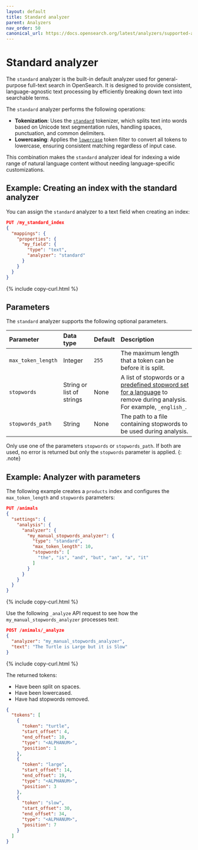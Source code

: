 ```yaml
---
layout: default
title: Standard analyzer
parent: Analyzers
nav_order: 50
canonical_url: https://docs.opensearch.org/latest/analyzers/supported-analyzers/standard/
---
```


# Standard analyzer

The `standard` analyzer is the built-in default analyzer used for general-purpose full-text search in OpenSearch. It is designed to provide consistent, language-agnostic text processing by efficiently breaking down text into searchable terms.

The `standard` analyzer performs the following operations:

- **Tokenization**: Uses the [`standard`]({{site.url}}{{site.baseurl}}/analyzers/tokenizers/standard/) tokenizer, which splits text into words based on Unicode text segmentation rules, handling spaces, punctuation, and common delimiters.
- **Lowercasing**: Applies the [`lowercase`]({{site.url}}{{site.baseurl}}/analyzers/token-filters/lowercase/) token filter to convert all tokens to lowercase, ensuring consistent matching regardless of input case.

This combination makes the `standard` analyzer ideal for indexing a wide range of natural language content without needing language-specific customizations.


## Example: Creating an index with the standard analyzer

You can assign the `standard` analyzer to a text field when creating an index:

```json
PUT /my_standard_index
{
  "mappings": {
    "properties": {
      "my_field": {
        "type": "text",
        "analyzer": "standard"
      }
    }
  }
}
```
{% include copy-curl.html %}


## Parameters

The `standard` analyzer supports the following optional parameters.

| Parameter | Data type | Default | Description |
|:----------|:-----|:--------|:------------|
| `max_token_length` | Integer | `255` | The maximum length that a token can be before it is split. |
| `stopwords` | String or list of strings | None | A list of stopwords or a [predefined stopword set for a language]({{site.url}}{{site.baseurl}}/analyzers/token-filters/stop/#predefined-stopword-sets-by-language) to remove during analysis. For example, `_english_`. |
| `stopwords_path` | String | None | The path to a file containing stopwords to be used during analysis. |

Only use one of the parameters `stopwords` or `stopwords_path`. If both are used, no error is returned but only the `stopwords` parameter is applied.
{: .note}

## Example: Analyzer with parameters

The following example creates a `products` index and configures the `max_token_length` and `stopwords` parameters:

```json
PUT /animals
{
  "settings": {
    "analysis": {
      "analyzer": {
        "my_manual_stopwords_analyzer": {
          "type": "standard",
          "max_token_length": 10,
          "stopwords": [
            "the", "is", "and", "but", "an", "a", "it"
          ]
        }
      }
    }
  }
}
```
{% include copy-curl.html %}

Use the following `_analyze` API request to see how the `my_manual_stopwords_analyzer` processes text:

```json
POST /animals/_analyze
{
  "analyzer": "my_manual_stopwords_analyzer",
  "text": "The Turtle is Large but it is Slow"
}
```
{% include copy-curl.html %}

The returned tokens:

- Have been split on spaces.
- Have been lowercased.
- Have had stopwords removed.

```json
{
  "tokens": [
    {
      "token": "turtle",
      "start_offset": 4,
      "end_offset": 10,
      "type": "<ALPHANUM>",
      "position": 1
    },
    {
      "token": "large",
      "start_offset": 14,
      "end_offset": 19,
      "type": "<ALPHANUM>",
      "position": 3
    },
    {
      "token": "slow",
      "start_offset": 30,
      "end_offset": 34,
      "type": "<ALPHANUM>",
      "position": 7
    }
  ]
}
```
